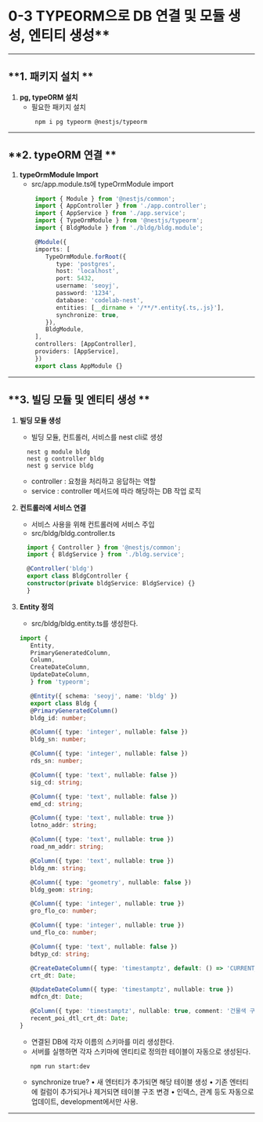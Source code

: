 # 0-3 TYPEORM으로 DB 연결 및 모듈 생성, 엔티티 생성**

---

## **1. 패키지 설치 **
1. **pg, typeORM 설치**
   - 필요한 패키지 설치
     ```console
      npm i pg typeorm @nestjs/typeorm
     ```

---

## **2. typeORM 연결 **
1. **typeOrmModule Import**
   - src/app.module.ts에 typeOrmModule import
     ```ts
      import { Module } from '@nestjs/common';
      import { AppController } from './app.controller';
      import { AppService } from './app.service';
      import { TypeOrmModule } from '@nestjs/typeorm';
      import { BldgModule } from './bldg/bldg.module';

      @Module({
      imports: [
         TypeOrmModule.forRoot({
            type: 'postgres',
            host: 'localhost',
            port: 5432,
            username: 'seoyj',
            password: '1234',
            database: 'codelab-nest',
            entities: [__dirname + '/**/*.entity{.ts,.js}'],
            synchronize: true,
         }),
         BldgModule,
      ],
      controllers: [AppController],
      providers: [AppService],
      })
      export class AppModule {}
     ```

---

## **3. 빌딩 모듈 및 엔티티 생성 **

1. **빌딩 모듈 생성**
   - 빌딩 모듈, 컨트롤러, 서비스를 nest cli로 생성
    ```console
      nest g module bldg
      nest g controller bldg
      nest g service bldg
    ```
   - controller : 요청을 처리하고 응답하는 역할
   - service : controller 메서드에 따라 해당하는 DB 작업 로직

2. **컨트롤러에 서비스 연결**
   - 서비스 사용을 위해 컨트롤러에 서비스 주입
   - src/bldg/bldg.controller.ts
    ```ts
      import { Controller } from '@nestjs/common';
      import { BldgService } from './bldg.service';

      @Controller('bldg')
      export class BldgController {
      constructor(private bldgService: BldgService) {}
      }
    ```
3. **Entity 정의**
   - src/bldg/bldg.entity.ts를 생성한다.
   ```ts
   import {
      Entity,
      PrimaryGeneratedColumn,
      Column,
      CreateDateColumn,
      UpdateDateColumn,
      } from 'typeorm';

      @Entity({ schema: 'seoyj', name: 'bldg' })
      export class Bldg {
      @PrimaryGeneratedColumn()
      bldg_id: number;

      @Column({ type: 'integer', nullable: false })
      bldg_sn: number;

      @Column({ type: 'integer', nullable: false })
      rds_sn: number;

      @Column({ type: 'text', nullable: false })
      sig_cd: string;

      @Column({ type: 'text', nullable: false })
      emd_cd: string;

      @Column({ type: 'text', nullable: true })
      lotno_addr: string;

      @Column({ type: 'text', nullable: true })
      road_nm_addr: string;

      @Column({ type: 'text', nullable: true })
      bldg_nm: string;

      @Column({ type: 'geometry', nullable: false })
      bldg_geom: string;

      @Column({ type: 'integer', nullable: true })
      gro_flo_co: number;

      @Column({ type: 'integer', nullable: true })
      und_flo_co: number;

      @Column({ type: 'text', nullable: false })
      bdtyp_cd: string;

      @CreateDateColumn({ type: 'timestamptz', default: () => 'CURRENT_TIMESTAMP' })
      crt_dt: Date;

      @UpdateDateColumn({ type: 'timestamptz', nullable: true })
      mdfcn_dt: Date;

      @Column({ type: 'timestamptz', nullable: true, comment: '건물색 구별' })
      recent_poi_dtl_crt_dt: Date;
   }
   ```
   - 연결된 DB에 각자 이름의 스키마를 미리 생성한다.
   - 서버를 실행하면 각자 스키마에 엔티티로 정의한 테이블이 자동으로 생성된다.
   ```console
      npm run start:dev
   ```
   - synchronize true?
      •	새 엔터티가 추가되면 해당 테이블 생성
      •	기존 엔터티에 컬럼이 추가되거나 제거되면 테이블 구조 변경
      •	인덱스, 관계 등도 자동으로 업데이트, development에서만 사용.


---
